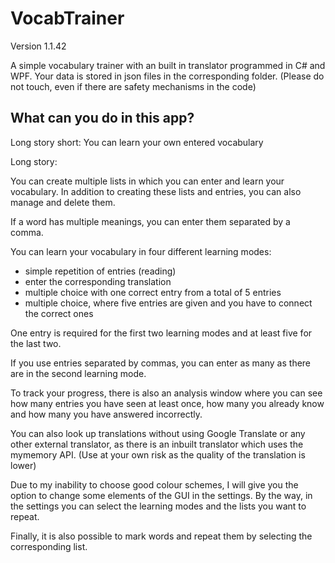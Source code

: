 # VocabTrainer
Version 1.1.42

A simple vocabulary trainer with an built in translator programmed in C# and WPF.
Your data is stored in json files in the corresponding folder. (Please do not touch, even if there are safety mechanisms in the code)

## What can you do in this app?

Long story short: You can learn your own entered vocabulary

Long story:

You can create multiple lists in which you can enter and learn your vocabulary. In addition to creating these lists and entries, you can also manage and delete them. 

If a word has multiple meanings, you can enter them separated by a comma.

You can learn your vocabulary in four different learning modes:
- simple repetition of entries (reading)
- enter the corresponding translation
- multiple choice with one correct entry from a total of 5 entries
- multiple choice, where five entries are given and you have to connect the correct ones

One entry is required for the first two learning modes and at least five for the last two.

If you use entries separated by commas, you can enter as many as there are in the second learning mode.

To track your progress, there is also an analysis window where you can see how many entries you have seen at least once, how many you already know and how many you have answered incorrectly.

You can also look up translations without using Google Translate or any other external translator, as there is an inbuilt translator which uses the mymemory API. (Use at your own risk as the quality of the translation is lower)

Due to my inability to choose good colour schemes, I will give you the option to change some elements of the GUI in the settings. 
By the way, in the settings you can select the learning modes and the lists you want to repeat.

Finally, it is also possible to mark words and repeat them by selecting the corresponding list.